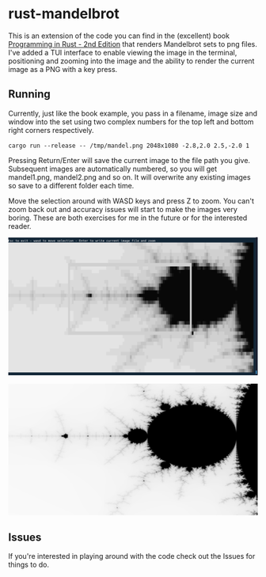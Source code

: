 # rust-mandelbrot
This is an extension of the code you can find in the (excellent) book [Programming in Rust - 2nd Edition](https://www.oreilly.com/library/view/programming-rust-2nd/9781492052586/) that renders Mandelbrot sets to png files. I've added a TUI interface to enable viewing the image in the terminal, positioning and zooming into the image and the ability to render the current image as a PNG with a key press.

## Running

Currently, just like the book example, you pass in a filename, image size and window into the set using two complex numbers for the top left and bottom right corners respectively.

```
cargo run --release -- /tmp/mandel.png 2048x1080 -2.8,2.0 2.5,-2.0 1
```

Pressing Return/Enter will save the current image to the file path you give. Subsequent images are automatically 
numbered, so you will get mandel1.png, mandel2.png and so on. It will overwrite any existing images so save to 
a different folder each time.

Move the selection around with WASD keys and press Z to zoom. You can't zoom back out and accuracy issues will 
start to make the images very boring. These are both exercises for me in the future or for the interested reader.

![TUI screen shot](./images/tuimandelbrot.png)

![Sample rendered image](./images/mandle5.png)

## Issues

If you're interested in playing around with the code check out the Issues for things to do.
